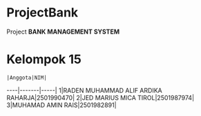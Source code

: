 # ProjectBank

Project **BANK MANAGEMENT SYSTEM**

# Kelompok 15

    |Anggota|NIM|
----|-------|-----|
1|RADEN MUHAMMAD ALIF ARDIKA RAHARJA|2501990470|
2|JED MARIUS MICA TIROL|2501987974|
3|MUHAMAD AMIN RAIS|2501982891|